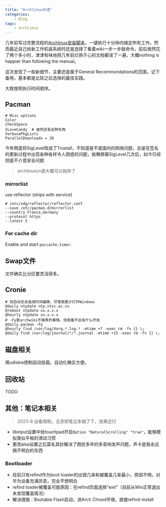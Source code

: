 ```yaml
---
title: "Archlinux补遗"
categories:
    - Blog
tags:
    - archlinux
---
```


几年前写过完整流程的[Archlinux安装脚本](https://github.com/Karmenzind/arch-installation-scripts)，一键执行十分钟内搞定所有工作。然而最近自己给新工作机装系统时还是选择了看着wiki一步一步敲命令，前后居然花了两个多小时，津津有味地把几年前烂熟于心的文档都读了一遍，大概nothing is happier than following the manual。

这次发现了一些新细节，主要还是属于General Recommondations的范围，记下备用，基本都是比较之后选择的最佳实践。

大致按照执行时间顺序。

## Pacman

```confini
# Misc options
Color
CheckSpace
ILoveCandy  # 居然还有这种东西
VerbosePkgLists
ParallelDownloads = 20
```

今年两度将SigLevel改成了Trustall，不知道是不是国内的网络问题，总是在签名的更新过程中出现各种各样令人困惑的问题，偷懒屏蔽SigLevel几次后，如今已经彻底不介意安全问题

> archlinuxcn源大概可以抛弃了

### mirrorlist

use reflector (ships with service)

```confini
# /etc/xdg/reflector/reflector.conf
--save /etc/pacman.d/mirrorlist
--country France,Germany
--protocol https
--latest 5
```

### For cache dir

Enable and start `paccache.timer`.

## Swap文件

文件确实比分区要灵活得多。


## Cronie

```crontab
# 双启动总会造成时间偏移，尽管我极少打开Windows
@daily ntpdate ntp.ntsc.ac.cn
@reboot ntpdate xx.x.x.x
@hourly ntpdate xx.x.x.x
# -Fy是archwiki不推荐的事情，但我看不出有什么坏处
@daily pacman -Fy
@hourly find /var/log/Xorg.*.log.* -mtime +7 -exec rm -fv {} \;
@daily find /var/log/journal/*/*.journal -mtime +15 -exec rm -fv {} \;
```

## 磁盘相关

用udiskie控制自动挂载。自动化确实方便。

## 回收站

TODO


## 其他：笔记本相关

> 2023-9 设备限制，无奈把笔记本搞了下，效果还行

- libinput设置中给touchpad开启`Option "NaturalScrolling" "true"`，能够模拟类似平板的滑动习惯
- 更改alsa设置之后莫名其妙解决了困扰多年的多音响发声问题，声卡是我永远搞不明白的东西

### Bootloader

- 目前只有refind作为boot loader的出错几率和被覆盖几率最小，原因不明，对华为设备充满厌恶，完全不想明白
- refind loader被覆盖可能原因：在refind页面选择“exit”（目前从Win正常退出未发现覆盖情况）
- 解决措施：Bootable Flash启动，进Arch Chroot环境，直接refind-install
